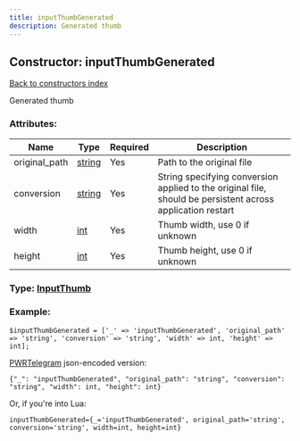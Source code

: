```yaml
---
title: inputThumbGenerated
description: Generated thumb
---
```

## Constructor: inputThumbGenerated  
[Back to constructors index](index.md)



Generated thumb

### Attributes:

| Name     |    Type       | Required | Description |
|----------|---------------|----------|-------------|
|original\_path|[string](../types/string.md) | Yes|Path to the original file|
|conversion|[string](../types/string.md) | Yes|String specifying conversion applied to the original file, should be persistent across application restart|
|width|[int](../types/int.md) | Yes|Thumb width, use 0 if unknown|
|height|[int](../types/int.md) | Yes|Thumb height, use 0 if unknown|



### Type: [InputThumb](../types/InputThumb.md)


### Example:

```
$inputThumbGenerated = ['_' => 'inputThumbGenerated', 'original_path' => 'string', 'conversion' => 'string', 'width' => int, 'height' => int];
```  

[PWRTelegram](https://pwrtelegram.xyz) json-encoded version:

```
{"_": "inputThumbGenerated", "original_path": "string", "conversion": "string", "width": int, "height": int}
```


Or, if you're into Lua:  


```
inputThumbGenerated={_='inputThumbGenerated', original_path='string', conversion='string', width=int, height=int}

```


